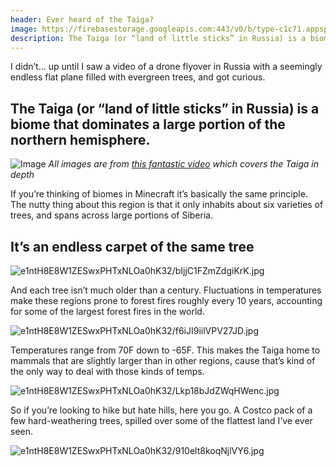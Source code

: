 ```yaml
---
header: Ever heard of the Taiga?
image: https://firebasestorage.googleapis.com:443/v0/b/type-c1c71.appspot.com/o/e1ntH8E8W1ZESwxPHTxNLOa0hK32%2FiZFkQBGLbfJNz2tL.jpg?alt=media&token=4e600901-ee88-44a2-9924-f3e296e3f556
description: The Taiga (or “land of little sticks” in Russia) is a biome that dominates a large portion of the northern hemisphere.
---
```


I didn’t… up until I saw a video of a drone flyover in Russia with a seemingly endless flat plane filled with evergreen trees, and got curious. 

## The Taiga (or “land of little sticks” in Russia) is a biome that dominates a large portion of the northern hemisphere. 

![Image]({{page.image}})
*All images are from [this fantastic video](https://youtu.be/OUmHWrF8MnY) which covers the Taiga in depth*

If you’re thinking of biomes in Minecraft it’s basically the same principle. The nutty thing about this region is that it only inhabits about six varieties of trees, and spans across large portions of Siberia. 

## It’s an endless carpet of the same tree

![e1ntH8E8W1ZESwxPHTxNLOa0hK32/bIjjC1FZmZdgiKrK.jpg](https://firebasestorage.googleapis.com:443/v0/b/type-c1c71.appspot.com/o/e1ntH8E8W1ZESwxPHTxNLOa0hK32%2FbIjjC1FZmZdgiKrK.jpg?alt=media&token=05a3ee88-5618-40c1-8dd3-6134ff01cfc4)

And each tree isn’t much older than a century. Fluctuations in temperatures make these regions prone to forest fires roughly every 10 years, accounting for some of the largest forest fires in the world.

![e1ntH8E8W1ZESwxPHTxNLOa0hK32/f6iJI9iilVPV27JD.jpg](https://firebasestorage.googleapis.com:443/v0/b/type-c1c71.appspot.com/o/e1ntH8E8W1ZESwxPHTxNLOa0hK32%2Ff6iJI9iilVPV27JD.jpg?alt=media&token=de2fa67d-2fd6-4477-899f-b9391d961125)

Temperatures range from 70F down to -65F. This makes the Taiga home to mammals that are slightly larger than in other regions, cause that’s kind of the only way to deal with those kinds of temps. 

![e1ntH8E8W1ZESwxPHTxNLOa0hK32/Lkp18bJdZWqHWenc.jpg](https://firebasestorage.googleapis.com:443/v0/b/type-c1c71.appspot.com/o/e1ntH8E8W1ZESwxPHTxNLOa0hK32%2FLkp18bJdZWqHWenc.jpg?alt=media&token=d186c3b0-7838-4d97-a9df-30c77474fb2a)

So if you’re looking to hike but hate hills, here you go. A Costco pack of a few hard-weathering trees, spilled over some of the flattest land I’ve ever seen.

![e1ntH8E8W1ZESwxPHTxNLOa0hK32/910elt8koqNjlVY6.jpg](https://firebasestorage.googleapis.com:443/v0/b/type-c1c71.appspot.com/o/e1ntH8E8W1ZESwxPHTxNLOa0hK32%2F910elt8koqNjlVY6.jpg?alt=media&token=110ef083-0d77-4cee-9254-cd7bb4bd85ed)

